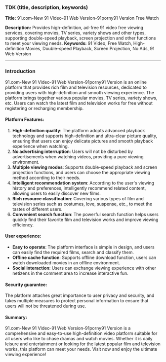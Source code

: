 ### TDK (title, description, keywords)

**Title:** 91.com-New 91 Video-91 Web Version-91porny91 Version Free Watch

**Description:** Provides high-definition, ad-free 91 video free viewing services, covering movies, TV series, variety shows and other types, supporting double-speed playback, screen projection and other functions to meet your viewing needs.
**Keywords:** 91 Video, Free Watch, High-definition Movies, Double-speed Playback, Screen Projection, No Ads, 91 Web Version

---

### Introduction

91.com-New 91 Video-91 Web Version-91porny91 Version is an online platform that provides rich film and television resources, dedicated to providing users with high-definition and smooth viewing experience. The platform brings together various popular movies, TV series, variety shows, etc. Users can watch the latest film and television works for free without registering or recharging membership.

#### Platform Features:
1. **High-definition quality**: The platform adopts advanced playback technology and supports high-definition and ultra-clear picture quality, ensuring that users can enjoy delicate pictures and smooth playback experience when watching.
2. **No advertising interruption**: Users will not be disturbed by advertisements when watching videos, providing a pure viewing environment.
3. **Multiple viewing modes**: Supports double-speed playback and screen projection functions, and users can choose the appropriate viewing method according to their needs.
4. **Intelligent recommendation system**: According to the user's viewing history and preferences, intelligently recommend related content, allowing users to easily discover new films.
5. **Rich resource classification**: Covering various types of film and television series such as costumes, love, suspense, etc., to meet the tastes of different users.
6. **Convenient search function**: The powerful search function helps users quickly find their favorite film and television works and improve viewing efficiency.
#### User experience:
- **Easy to operate**: The platform interface is simple in design, and users can easily find the required films, search and classify them.
- **Offline cache function**: Supports offline download function, users can watch downloaded movies in an offline environment.
- **Social interaction**: Users can exchange viewing experience with other netizens in the comment area to increase interactive fun.

#### Security guarantee:
The platform attaches great importance to user privacy and security, and takes multiple measures to protect personal information to ensure that users will not be threatened during use.

#### Summary:
91.com-New 91 Video-91 Web Version-91porny91 Version is a comprehensive and easy-to-use high-definition video platform suitable for all users who like to chase dramas and watch movies. Whether it is daily leisure and entertainment or looking for the latest popular film and television works, this platform can meet your needs. Visit now and enjoy the ultimate viewing experience!
